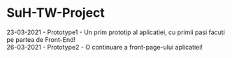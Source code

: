 # SuH-TW-Project

23-03-2021 - Prototype1 - Un prim prototip al aplicatiei, cu primii pasi facuti pe partea de Front-End! <br>
26-03-2021 - Prototype2 - O continuare a front-page-ului aplicatiei!
